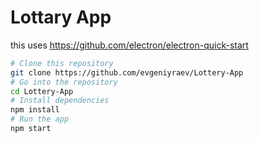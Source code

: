 # Lottary App

this uses https://github.com/electron/electron-quick-start

```bash
# Clone this repository
git clone https://github.com/evgeniyraev/Lottery-App
# Go into the repository
cd Lottery-App
# Install dependencies
npm install
# Run the app
npm start
```
